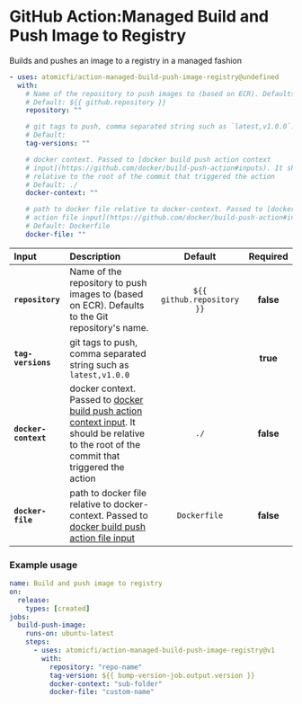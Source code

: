 <!-- start title -->

# GitHub Action:Managed Build and Push Image to Registry

<!-- end title -->
<!-- start description -->

Builds and pushes an image to a registry in a managed fashion

<!-- end description -->
<!-- start contents -->
<!-- end contents -->
<!-- start usage -->

```yaml
- uses: atomicfi/action-managed-build-push-image-registry@undefined
  with:
    # Name of the repository to push images to (based on ECR). Defaults to the Git repository's name.
    # Default: ${{ github.repository }}
    repository: ""

    # git tags to push, comma separated string such as `latest,v1.0.0`. Required.
    # Default:
    tag-versions: ""

    # docker context. Passed to [docker build push action context
    # input](https://github.com/docker/build-push-action#inputs). It should be
    # relative to the root of the commit that triggered the action
    # Default: ./
    docker-context: ""

    # path to docker file relative to docker-context. Passed to [docker build push
    # action file input](https://github.com/docker/build-push-action#inputs)
    # Default: Dockerfile
    docker-file: ""
```

<!-- end usage -->
<!-- start inputs -->

| **Input** | **Description** | **Default** | **Required** |
| :-------------------------------- | :-------------------------------------------------------------------------------------------------------------------------------------------------------------------------------------------------------------- | :-------------------------------------------: | :----------: |
| **`repository`** | Name of the repository to push images to (based on ECR). Defaults to the Git repository's name. | `${{ github.repository }}` | **false** |
| **`tag-versions`** | git tags to push, comma separated string such as `latest,v1.0.0` |  | **true** |
| **`docker-context`** | docker context. Passed to [docker build push action context input](https://github.com/docker/build-push-action#inputs). It should be relative to the root of the commit that triggered the action | `./` | **false** |
| **`docker-file`** | path to docker file relative to docker-context. Passed to [docker build push action file input](https://github.com/docker/build-push-action#inputs) | `Dockerfile` |  **false** |

<!-- end inputs -->
<!-- start outputs -->
<!-- end outputs -->
<!-- start examples -->

### Example usage

```yaml
name: Build and push image to registry
on:
  release:
    types: [created]
jobs:
  build-push-image:
    runs-on: ubuntu-latest
    steps:
      - uses: atomicfi/action-managed-build-push-image-registry@v1
        with:
          repository: "repo-name"
          tag-version: ${{ bump-version-job.output.version }}
          docker-context: "sub-folder"
          docker-file: "custom-name"
```

<!-- end examples -->
